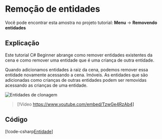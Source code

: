 # Remoção de entidades
Você pode encontrar esta amostra no projeto tutorial: **Menu** → **Removendo entidades**

## Explicação
Este tutorial C# Beginner abrange como remover entidades existentes da cena e como remover uma entidade que é uma criança de outra entidade.

Quando adicionamos entidades à raiz da cena, podemos remover essa entidade novamente acessando a cena. Imóveis. As entidades que são adicionadas como crianças de outras entidades podem ser removidas acessando as crianças de uma entidade.

![ Entidades de clonagem](media/removing-entity.webp)


> [!Vídeo https://www.youtube.com/embed/TzwGe4RzAb4]

## Código
[!code-csharp[Entidade](../../../../stride/samples/Tutorials/CSharpBeginner/CSharpBeginner/CSharpBeginner.Game/Code/RemoveEntitiesDemo.cs)]
